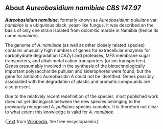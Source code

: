 About *Aureobasidium namibiae CBS 147.97* 
-----------------------------------------



***Aureobasidium namibiae***, formerly known as *Aureobasidium
pullulans* var. *namibiae* is a ubiquitous black, yeast-like fungus. It
was described on the basis of only one strain isolated from dolomitic
marble in Namibia (hence its name *namibiae*).

The genome of *A. namibiae* (as well as other closely related species)
contains unusually high numbers of genes for extracellular enzymes for
carbohydrate degradation (CAZy) and proteases, MFS membrane sugar
transporters, and alkali metal cation transporters (or ion
transporters). Genes presumably involved in the synthesis of the
biotechnologically important polysaccharide pullulan and siderophores
were found, but the gene for antibiotic Aureobasidin A could not be
identified. Genes possibly associated with the degradation of plastic
and aromatic compounds are also present.

Due to the relatively recent redefinition of the species, most published
work does not yet distinguish between the new species belonging to the
previously recognised *A. pullulans* species complex. It is therefore
not clear to what extent this knowledge is valid for *A. namibiae*.

([Text](http://en.wikipedia.org/wiki/Aureobasidium_namibiae) from
[Wikipedia](http://en.wikipedia.org/), the free encyclopaedia.)
